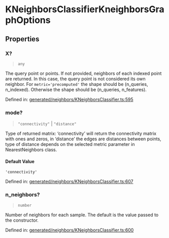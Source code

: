 # KNeighborsClassifierKneighborsGraphOptions

## Properties

### X?

> `any`

The query point or points. If not provided, neighbors of each indexed point are returned. In this case, the query point is not considered its own neighbor. For `metric='precomputed'` the shape should be (n\_queries, n\_indexed). Otherwise the shape should be (n\_queries, n\_features).

Defined in:  [generated/neighbors/KNeighborsClassifier.ts:595](https://github.com/transitive-bullshit/scikit-learn-ts/blob/122b3c0/packages/sklearn/src/generated/neighbors/KNeighborsClassifier.ts#L595)

### mode?

> `"connectivity"` \| `"distance"`

Type of returned matrix: ‘connectivity’ will return the connectivity matrix with ones and zeros, in ‘distance’ the edges are distances between points, type of distance depends on the selected metric parameter in NearestNeighbors class.

#### Default Value

`'connectivity'`

Defined in:  [generated/neighbors/KNeighborsClassifier.ts:607](https://github.com/transitive-bullshit/scikit-learn-ts/blob/122b3c0/packages/sklearn/src/generated/neighbors/KNeighborsClassifier.ts#L607)

### n\_neighbors?

> `number`

Number of neighbors for each sample. The default is the value passed to the constructor.

Defined in:  [generated/neighbors/KNeighborsClassifier.ts:600](https://github.com/transitive-bullshit/scikit-learn-ts/blob/122b3c0/packages/sklearn/src/generated/neighbors/KNeighborsClassifier.ts#L600)
